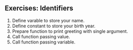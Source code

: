 ## Exercises: Identifiers

1. Define varable to store your name.
2. Define constant to store your birth year.
3. Prepare function to print greeting with single argument.
4. Call function passing value.
5. Call function passing variable.

